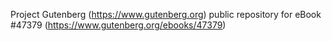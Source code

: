 Project Gutenberg (https://www.gutenberg.org) public repository for eBook #47379 (https://www.gutenberg.org/ebooks/47379)
